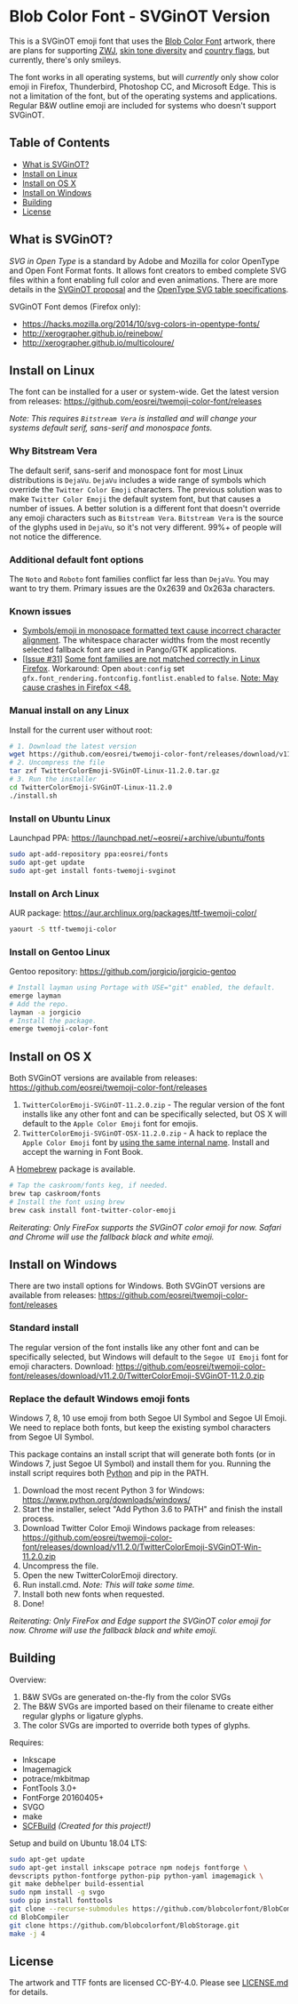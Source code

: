 # Blob Color Font - SVGinOT Version
This is a SVGinOT emoji font that uses the
[Blob Color Font][1] artwork, there are plans
for supporting [ZWJ][2], [skin tone diversity][3] and [country flags][4], but currently,
there's only smileys.

The font works in all operating systems, but will *currently* only show color
emoji in Firefox, Thunderbird, Photoshop CC, and Microsoft Edge.
This is not a limitation of the font, but of the operating systems and
applications. Regular B&W outline emoji are included for systems who doesn't
support SVGinOT.

[1]: https://github.com/blobcolorfont/BlobStorage
[2]: http://unicode.org/emoji/charts/emoji-zwj-sequences.html
[3]: http://www.unicode.org/reports/tr51/#Diversity
[4]: http://www.unicode.org/reports/tr51/#Flags

## Table of Contents

* [What is SVGinOT?](#what-is-svginot)
* [Install on Linux](#install-on-linux)
* [Install on OS X](#install-on-os-x)
* [Install on Windows](#install-on-windows)
* [Building](#building)
* [License](#license)

## What is SVGinOT?
*SVG in Open Type* is a standard by Adobe and Mozilla for color OpenType
and Open Font Format fonts. It allows font creators to embed complete SVG files
within a font enabling full color and even animations. There are more details
in the [SVGinOT proposal][6] and the [OpenType SVG table specifications][7].

SVGinOT Font demos (Firefox only):

* https://hacks.mozilla.org/2014/10/svg-colors-in-opentype-fonts/
* http://xerographer.github.io/reinebow/
* http://xerographer.github.io/multicoloure/

[6]: https://www.w3.org/2013/10/SVG_in_OpenType/
[7]: https://www.microsoft.com/typography/otspec/svg.htm

## Install on Linux
The font can be installed for a user or system-wide. Get the latest version
from releases: https://github.com/eosrei/twemoji-color-font/releases

*Note: This requires `Bitstream Vera` is installed and will change your
systems default serif, sans-serif and monospace fonts.*

### Why Bitstream Vera
The default serif, sans-serif and monospace font for most Linux distributions is
`DejaVu`. `DejaVu` includes a wide range of symbols which override the
`Twitter Color Emoji` characters. The previous solution was to make
`Twitter Color Emoji` the default system font, but that causes a number of issues.
A better solution is a different font that doesn't override any emoji characters
such as `Bitstream Vera`. `Bitstream Vera` is the source of the glyphs used in
`DejaVu`, so it's not very different. 99%+ of people will not notice the
difference.

### Additional default font options
The `Noto` and `Roboto` font families conflict far less than `DejaVu`. You may
want to try them. Primary issues are the 0x2639 and 0x263a characters.

### Known issues

* [Symbols/emoji in monospace formatted text cause incorrect character alignment][8].
  The whitespace character widths from the most recently selected
  fallback font are used in Pango/GTK applications.
* [[Issue #31][9]] [Some font families are not matched correctly in Linux Firefox][10].
  Workaround: Open `about:config` set
  `gfx.font_rendering.fontconfig.fontlist.enabled` to `false`.
  [Note: May cause crashes in Firefox <48.][11]

[8]:https://bugzilla.gnome.org/show_bug.cgi?id=757785
[9]:https://github.com/eosrei/emojione-color-font/issues/31
[10]:https://bugzilla.mozilla.org/show_bug.cgi?id=1245811
[11]:https://bugzilla.mozilla.org/show_bug.cgi?id=1266341

### Manual install on any Linux
Install for the current user without root:
```sh
# 1. Download the latest version
wget https://github.com/eosrei/twemoji-color-font/releases/download/v11.2.0/TwitterColorEmoji-SVGinOT-Linux-11.2.0.tar.gz
# 2. Uncompress the file
tar zxf TwitterColorEmoji-SVGinOT-Linux-11.2.0.tar.gz
# 3. Run the installer
cd TwitterColorEmoji-SVGinOT-Linux-11.2.0
./install.sh
```

### Install on Ubuntu Linux
Launchpad PPA: https://launchpad.net/~eosrei/+archive/ubuntu/fonts

```sh
sudo apt-add-repository ppa:eosrei/fonts
sudo apt-get update
sudo apt-get install fonts-twemoji-svginot
```

### Install on Arch Linux
AUR package: https://aur.archlinux.org/packages/ttf-twemoji-color/

```sh
yaourt -S ttf-twemoji-color
```

### Install on Gentoo Linux
Gentoo repository: https://github.com/jorgicio/jorgicio-gentoo

```sh
# Install layman using Portage with USE="git" enabled, the default.
emerge layman
# Add the repo.
layman -a jorgicio
# Install the package.
emerge twemoji-color-font
```

## Install on OS X
Both SVGinOT versions are available from releases:
https://github.com/eosrei/twemoji-color-font/releases

1. `TwitterColorEmoji-SVGinOT-11.2.0.zip` - The regular version of the font
   installs like any other font and can be specifically selected, but OS X will
   default to the `Apple Color Emoji` font for emojis.
2. `TwitterColorEmoji-SVGinOT-OSX-11.2.0.zip` - A hack to replace the `Apple
   Color Emoji` font by [using the same internal name][12]. Install and accept
   the warning in Font Book.

A [Homebrew](http://brew.sh) package is available.

```sh
# Tap the caskroom/fonts keg, if needed.
brew tap caskroom/fonts
# Install the font using brew
brew cask install font-twitter-color-emoji
```

[12]:http://www.macissues.com/2014/11/21/how-to-change-the-default-system-font-in-mac-os-x/

*Reiterating: Only FireFox supports the SVGinOT color emoji for now. Safari and
Chrome will use the fallback black and white emoji.*

## Install on Windows

There are two install options for Windows. Both SVGinOT versions are available
from releases: https://github.com/eosrei/twemoji-color-font/releases

### Standard install

The regular version of the font installs like any other font and can be
specifically selected, but Windows will default to the `Segoe UI Emoji`
font for emoji characters. Download:
https://github.com/eosrei/twemoji-color-font/releases/download/v11.2.0/TwitterColorEmoji-SVGinOT-11.2.0.zip

### Replace the default Windows emoji fonts

Windows 7, 8, 10 use emoji from both Segoe UI Symbol and Segoe UI Emoji. We
need to replace both fonts, but keep the existing symbol characters from
Segoe UI Symbol.

This package contains an install script that will generate both fonts (or
in Windows 7, just Segoe UI Symbol) and install them for you. Running the
install script requires both [Python][16] and pip in the PATH.

1. Download the most recent Python 3 for Windows: https://www.python.org/downloads/windows/
2. Start the installer, select "Add Python 3.6 to PATH" and finish the install process.
3. Download Twitter Color Emoji Windows package from releases:
https://github.com/eosrei/twemoji-color-font/releases/download/v11.2.0/TwitterColorEmoji-SVGinOT-Win-11.2.0.zip
4. Uncompress the file.
5. Open the new TwitterColorEmoji directory.
7. Run install.cmd. *Note: This will take some time.*
8. Install both new fonts when requested.
9. Done!

[16]:https://www.python.org/downloads/windows/

*Reiterating: Only FireFox and Edge support the SVGinOT color emoji for now. Chrome will use the
fallback black and white emoji.*


## Building
Overview:

1. B&W SVGs are generated on-the-fly from the color SVGs
2. The B&W SVGs are imported based on their filename to create either regular
   glyphs or ligature glyphs.
3. The color SVGs are imported to override both types of glyphs.

Requires:
* Inkscape
* Imagemagick
* potrace/mkbitmap
* FontTools 3.0+
* FontForge 20160405+
* SVGO
* make
* [SCFBuild][13] *(Created for this project!)*

[13]: https://github.com/13rac1/scfbuild

Setup and build on Ubuntu 18.04 LTS:
```sh
sudo apt-get update
sudo apt-get install inkscape potrace npm nodejs fontforge \
devscripts python-fontforge python-pip python-yaml imagemagick \
git make debhelper build-essential
sudo npm install -g svgo
sudo pip install fonttools
git clone --recurse-submodules https://github.com/blobcolorfont/BlobCompiler.git
cd BlobCompiler
git clone https://github.com/blobcolorfont/BlobStorage.git
make -j 4
```

## License

The artwork and TTF fonts are licensed CC-BY-4.0. Please see
[LICENSE.md](LICENSE.md) for details.

